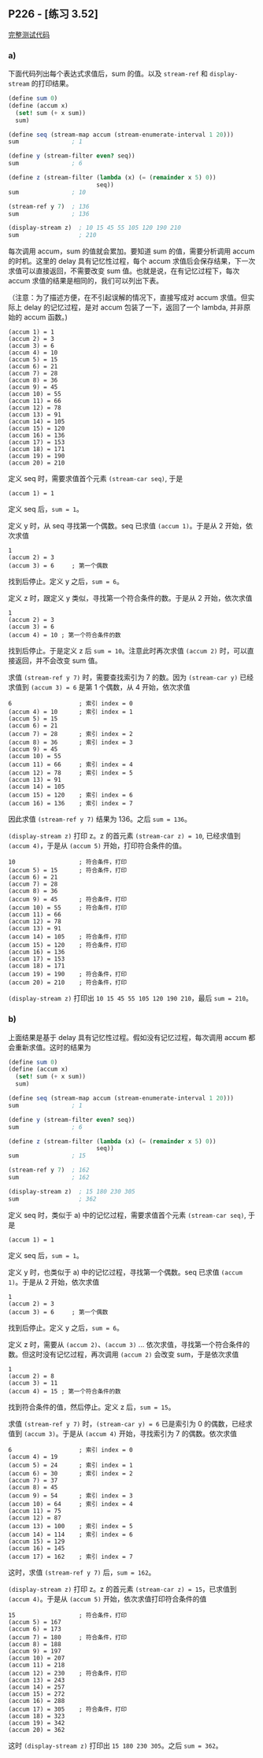## P226 - [练习 3.52]

[完整测试代码](./exercise_3_52.scm)

### a)

下面代码列出每个表达式求值后，sum 的值。以及 `stream-ref` 和 `display-stream` 的打印结果。


``` Scheme
(define sum 0)
(define (accum x)
  (set! sum (+ x sum))
  sum)

(define seq (stream-map accum (stream-enumerate-interval 1 20)))
sum               ; 1

(define y (stream-filter even? seq))
sum               ; 6

(define z (stream-filter (lambda (x) (= (remainder x 5) 0))
                         seq))
sum               ; 10

(stream-ref y 7)  ; 136
sum               ; 136

(display-stream z)  ; 10 15 45 55 105 120 190 210
sum                 ; 210
```

每次调用 accum，sum 的值就会累加。要知道 sum 的值，需要分析调用 accum 的时机。这里的 delay 具有记忆性过程，每个 accum 求值后会保存结果，下一次求值可以直接返回，不需要改变 sum 值。也就是说，在有记忆过程下，每次 accum 求值的结果是相同的，我们可以列出下表。

（注意：为了描述方便，在不引起误解的情况下，直接写成对 accum 求值。但实际上 delay 的记忆过程，是对 accum 包装了一下，返回了一个 lambda, 并非原始的 accum 函数。)

```
(accum 1) = 1
(accum 2) = 3
(accum 3) = 6
(accum 4) = 10
(accum 5) = 15
(accum 6) = 21
(accum 7) = 28
(accum 8) = 36
(accum 9) = 45
(accum 10) = 55
(accum 11) = 66
(accum 12) = 78
(accum 13) = 91
(accum 14) = 105
(accum 15) = 120
(accum 16) = 136
(accum 17) = 153
(accum 18) = 171
(accum 19) = 190
(accum 20) = 210
```

定义 seq 时，需要求值首个元素 `(stream-car seq)`, 于是 

```
(accum 1) = 1
```

定义 seq 后，`sum = 1`。

定义 y 时，从 seq 寻找第一个偶数。seq 已求值 `(accum 1)`。于是从 2 开始，依次求值

```
1
(accum 2) = 3
(accum 3) = 6	  ; 第一个偶数
```
找到后停止。定义 y 之后，`sum = 6`。

定义 z 时，跟定义 y 类似，寻找第一个符合条件的数。于是从 2 开始，依次求值

```
1
(accum 2) = 3
(accum 3) = 6
(accum 4) = 10 ; 第一个符合条件的数
```

找到后停止。于是定义 z 后 `sum = 10`。注意此时再次求值 `(accum 2)` 时，可以直接返回，并不会改变 sum 值。

求值 `(stream-ref y 7)` 时，需要查找索引为 7 的数。因为 `(stream-car y)` 已经求值到 `(accum 3) = 6` 是第 1 个偶数，从 4 开始，依次求值

```
6                   ; 索引 index = 0
(accum 4) = 10      ; 索引 index = 1
(accum 5) = 15
(accum 6) = 21
(accum 7) = 28      ; 索引 index = 2
(accum 8) = 36      ; 索引 index = 3
(accum 9) = 45
(accum 10) = 55
(accum 11) = 66     ; 索引 index = 4
(accum 12) = 78     ; 索引 index = 5
(accum 13) = 91
(accum 14) = 105
(accum 15) = 120    ; 索引 index = 6
(accum 16) = 136    ; 索引 index = 7
```

因此求值 `(stream-ref y 7)` 结果为 136。之后 `sum = 136`。

`(display-stream z)` 打印 z。z 的首元素 `(stream-car z) = 10`, 已经求值到 `(accum 4)`，于是从 `(accum 5)` 开始，打印符合条件的值。

```
10                  ; 符合条件，打印
(accum 5) = 15      ; 符合条件，打印
(accum 6) = 21
(accum 7) = 28
(accum 8) = 36
(accum 9) = 45      ; 符合条件，打印
(accum 10) = 55     ; 符合条件，打印
(accum 11) = 66
(accum 12) = 78
(accum 13) = 91
(accum 14) = 105    ; 符合条件，打印
(accum 15) = 120    ; 符合条件，打印
(accum 16) = 136
(accum 17) = 153
(accum 18) = 171
(accum 19) = 190    ; 符合条件，打印
(accum 20) = 210    ; 符合条件，打印
```

`(display-stream z)` 打印出 `10 15 45 55 105 120 190 210`，最后 `sum = 210`。


### b)

上面结果是基于 delay 具有记忆性过程。假如没有记忆过程，每次调用 accum 都会重新求值。这时的结果为

``` Scheme
(define sum 0)
(define (accum x)
  (set! sum (+ x sum))
  sum)

(define seq (stream-map accum (stream-enumerate-interval 1 20)))
sum               ; 1

(define y (stream-filter even? seq))
sum               ; 6

(define z (stream-filter (lambda (x) (= (remainder x 5) 0))
                         seq))
sum               ; 15

(stream-ref y 7)  ; 162
sum               ; 162

(display-stream z)  ; 15 180 230 305
sum                 ; 362
```

定义 seq 时，类似于 a) 中的记忆过程，需要求值首个元素 `(stream-car seq)`, 于是 

```
(accum 1) = 1
```

定义 seq 后，`sum = 1`。

定义 y 时，也类似于 a) 中的记忆过程，寻找第一个偶数。seq 已求值 `(accum 1)`。于是从 2 开始，依次求值

```
1
(accum 2) = 3
(accum 3) = 6	  ; 第一个偶数
```
找到后停止。定义 y 之后，`sum = 6`。

定义 z 时，需要从 `(accum 2)`、`(accum 3)` ... 依次求值，寻找第一个符合条件的数。但这时没有记忆过程，再次调用 `(accum 2)` 会改变 sum，于是依次求值

```
1
(accum 2) = 8
(accum 3) = 11
(accum 4) = 15 ; 第一个符合条件的数
```

找到符合条件的值，然后停止。定义 z 后，`sum = 15`。

求值 `(stream-ref y 7)` 时，`(stream-car y) = 6` 已是索引为 0 的偶数，已经求值到 `(accum 3)`。于是从 `(accum 4)` 开始，寻找索引为 7 的偶数。依次求值

```
6                   ; 索引 index = 0
(accum 4) = 19
(accum 5) = 24      ; 索引 index = 1
(accum 6) = 30      ; 索引 index = 2
(accum 7) = 37
(accum 8) = 45
(accum 9) = 54      ; 索引 index = 3
(accum 10) = 64     ; 索引 index = 4
(accum 11) = 75
(accum 12) = 87
(accum 13) = 100    ; 索引 index = 5
(accum 14) = 114    ; 索引 index = 6
(accum 15) = 129
(accum 16) = 145
(accum 17) = 162    ; 索引 index = 7
```
这时，求值 `(stream-ref y 7)` 后，`sum = 162`。

`(display-stream z)` 打印 z。z 的首元素 `(stream-car z) = 15`，已求值到 `(accum 4)`。于是从 `(accum 5)` 开始，依次求值打印符合条件的值

```
15                  ; 符合条件，打印
(accum 5) = 167
(accum 6) = 173
(accum 7) = 180     ; 符合条件，打印
(accum 8) = 188
(accum 9) = 197
(accum 10) = 207
(accum 11) = 218
(accum 12) = 230    ; 符合条件，打印
(accum 13) = 243
(accum 14) = 257
(accum 15) = 272
(accum 16) = 288
(accum 17) = 305    ; 符合条件，打印
(accum 18) = 323
(accum 19) = 342
(accum 20) = 362
```

这时 `(display-stream z)` 打印出 `15 180 230 305`。之后 `sum = 362`。

